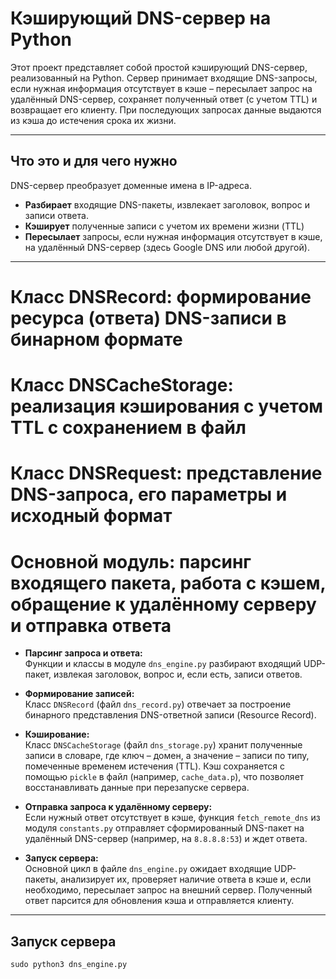 # Кэширующий DNS-сервер на Python

Этот проект представляет собой простой кэширующий DNS-сервер, реализованный на Python. Сервер принимает входящие DNS-запросы, если нужная информация отсутствует в кэше – пересылает запрос на удалённый DNS-сервер, сохраняет полученный ответ (с учетом TTL) и возвращает его клиенту. При последующих запросах данные выдаются из кэша до истечения срока их жизни.

---

## Что это и для чего нужно

DNS-сервер преобразует доменные имена в IP-адреса.
- **Разбирает** входящие DNS-пакеты, извлекает заголовок, вопрос и записи ответа.
- **Кэширует** полученные записи с учетом их времени жизни (TTL)
- **Пересылает** запросы, если нужная информация отсутствует в кэше, на удалённый DNS-сервер (здесь Google DNS или любой другой).

---

# Класс DNSRecord: формирование ресурса (ответа) DNS-записи в бинарном формате
# Класс DNSCacheStorage: реализация кэширования с учетом TTL с сохранением в файл
# Класс DNSRequest: представление DNS-запроса, его параметры и исходный формат
# Основной модуль: парсинг входящего пакета, работа с кэшем, обращение к удалённому серверу и отправка ответа

- **Парсинг запроса и ответа:**  
  Функции и классы в модуле `dns_engine.py` разбирают входящий UDP-пакет, извлекая заголовок, вопрос и, если есть, записи ответов.

- **Формирование записей:**  
  Класс `DNSRecord` (файл `dns_record.py`) отвечает за построение бинарного представления DNS-ответной записи (Resource Record).

- **Кэширование:**  
  Класс `DNSCacheStorage` (файл `dns_storage.py`) хранит полученные записи в словаре, где ключ – домен, а значение – записи по типу, помеченные временем истечения (TTL). Кэш сохраняется с помощью `pickle` в файл (например, `cache_data.p`), что позволяет восстанавливать данные при перезапуске сервера.

- **Отправка запроса к удалённому серверу:**  
  Если нужный ответ отсутствует в кэше, функция `fetch_remote_dns` из модуля `constants.py` отправляет сформированный DNS-пакет на удалённый DNS-сервер (например, на `8.8.8.8:53`) и ждет ответа.

- **Запуск сервера:**  
  Основной цикл в файле `dns_engine.py` ожидает входящие UDP-пакеты, анализирует их, проверяет наличие ответа в кэше и, если необходимо, пересылает запрос на внешний сервер. Полученный ответ парсится для обновления кэша и отправляется клиенту.

---

## Запуск сервера

```python
sudo python3 dns_engine.py
```